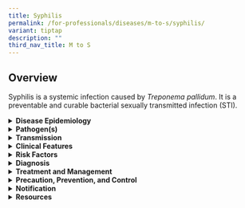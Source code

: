 ```yaml
---
title: Syphilis
permalink: /for-professionals/diseases/m-to-s/syphilis/
variant: tiptap
description: ""
third_nav_title: M to S
---
```

<h2>Overview</h2>
<p>Syphilis is a systemic infection caused by <em>Treponema pallidum</em>.
It is a preventable and curable bacterial sexually transmitted infection
(STI).</p>
<div data-type="detailGroup" class="isomer-accordion isomer-accordion-white">
<details class="isomer-details">
<summary><strong>Disease Epidemiology</strong>
</summary>
<div data-type="detailsContent" class="isomer-details-content">
<p>In 2020, the World Health Organization (WHO) reported that 7.1 million
adults aged 15 to 49 were diagnosed with syphilis worldwide. Some population
groups are disproportionately affected by syphilis, such as men who have
sex with men (MSM). This could be attributed to various factors, including
elevated levels of stigma and discrimination, as well as limited access
to healthcare services.&nbsp;</p>
<p>Among the notified syphilis cases, the incidence rate of infectious syphilis
decreased from 8.6 per 100,000 population in 2019 to 5.1 in 2020 in Singapore;
and there were no cases of congenital syphilis in 2019 and two cases in
2020.</p>
</div>
</details>
<details class="isomer-details">
<summary><strong>Pathogen(s)</strong>
</summary>
<div data-type="detailsContent" class="isomer-details-content">
<p><em>Treponema pallidum</em>
</p>
</div>
</details>
<details class="isomer-details">
<summary><strong>Transmission</strong>
</summary>
<div data-type="detailsContent" class="isomer-details-content">
<p>Syphilis is transmitted during oral, anal, or vaginal sex through direct
contact with infectious lesions.</p>
<p>An infected mother can also pass syphilis during pregnancy through the
placenta.</p>
<p><strong>Incubation period: &nbsp;</strong>From 10–90 days, with an average
of 21 days.</p>
<p><strong>Infectious period: </strong>During the primary and secondary stages
and possibly the first two years of the latent period. A person is no longer
infectious five days after starting appropriate antibiotic treatment or
until their symptoms resolve.</p>
</div>
</details>
<details class="isomer-details">
<summary><strong>Clinical Features</strong>
</summary>
<div data-type="detailsContent" class="isomer-details-content">
<p>Many people with syphilis do not notice any symptoms.</p>
<p>Syphilis has several stages:</p>
<ul data-tight="true" class="tight">
<li>
<p>Primary syphilis: Usually occurs 2–6 weeks following infection. Characterised
by a single or less often multiple, painless, indurated ulcer (chancre)
at the site of inoculation. Regional lymph nodes are enlarged, feel rubbery
and are painless.</p>
</li>
<li>
<p>Secondary syphilis<strong>:</strong> Usually occurs 2–6 months following
primary syphilis. Characterised by variable mucocutaneous and systemic
signs e.g. symmetrical non-itchy rashes, mucous membrane lesions, patchy
alopecia, generalised lymphadenopathy.</p>
</li>
<li>
<p>Latent syphilis: Asymptomatic phase with no clinical signs of organ involvement.
It is categorised into:</p>
<ul data-tight="true" class="tight">
<li>
<p>Early latent syphilis (less than one year of infection); and</p>
</li>
<li>
<p>Late latent syphilis (more than one year of infection).</p>
</li>
</ul>
</li>
<li>
<p>Tertiary Syphilis: Occurs 5–10 years after secondary syphilis and includes:</p>
<ul data-tight="true" class="tight">
<li>
<p>Benign tertiary syphilis characterised by gumma formation;</p>
</li>
<li>
<p>Cardiovascular syphilis; or</p>
</li>
<li>
<p>Neurosyphilis.</p>
</li>
</ul>
</li>
</ul>
</div>
</details>
<details class="isomer-details">
<summary><strong>Risk Factors</strong>
</summary>
<div data-type="detailsContent" class="isomer-details-content">
<p>Risk factors include:</p>
<ul data-tight="true" class="tight">
<li>
<p>Unprotected sex with an infected person;</p>
</li>
<li>
<p>Having multiple sex partners;</p>
</li>
<li>
<p>Inconsistent condom use if the relationship is not monogamous;</p>
</li>
<li>
<p>Persons who exchange sex for money or drugs; or</p>
</li>
<li>
<p>History or current presence of other STIs.</p>
</li>
</ul>
</div>
</details>
<details class="isomer-details">
<summary><strong>Diagnosis</strong>
</summary>
<div data-type="detailsContent" class="isomer-details-content">
<p><em>T. pallidum </em>cannot be cultured on routine laboratory culture
media. Nucleic acid amplification testing (NAAT) for <em>T. pallidum </em>DNA
is not commercially available.</p>
<p>Tests for diagnosis include:</p>
<ul data-tight="true" class="tight">
<li>
<p>Dark-Field Microscopy (DFM): Useful in early syphilis when antibodies
are not yet detectable. The diagnosis of syphilis may be confirmed by demonstrating <em>T. pallidum </em>on
wet mounts of secretions from the primary chancre, or moist lesions of
secondary syphilis.</p>
</li>
<li>
<p>Serological tests:</p>
<ul data-tight="true" class="tight">
<li>
<p><u>Non-Treponemal Tests (</u><em>Rapid Plasma Reagin (RPR) </em>test and
the <em>Venereal Disease Research Laboratory (VDRL) </em>test) are monitored
serially to assess the serological response to treatment. A positive RPR/VDRL
test needs to be confirmed by a treponemal test.</p>
</li>
<li>
<p><u>Treponemal Tests (</u><em>Treponema Pallidum Haemagglutination Assay (TPHA)</em>, <em>Treponema Pallidum Particle Agglutination (TPPA) </em>test,
the <em>Line Immunoassay (LIA)</em>, the <em>Fluorescent Treponemal Antibody Absorption (FTA-Abs</em>)
test, Rapid diagnostic tests (e.g. <em>Abbott Determine Syphilis TP</em>)
and the <em>treponemal EIA </em>test) are specific and can be used as screening
tests. Once positive, specific tests tend to remain positive even after
the syphilis has been successfully treated. The titres of treponemal tests
are not useful in monitoring treatment response.</p>
</li>
</ul>
</li>
</ul>
<p>Refer to <a href="https://www.nsc.com.sg/dsc/healthcare-professionals/publications/Pages/STI-Management-Guidelines.aspx" rel="noopener noreferrer nofollow" target="_blank">DSC’s website</a> for
more information on laboratory tests.</p>
</div>
</details>
<details class="isomer-details">
<summary><strong>Treatment and Management</strong>
</summary>
<div data-type="detailsContent" class="isomer-details-content">
<p>Parenteral penicillin G (aqueous crystalline, aqueous procaine, or benzathine)
is the drug of choice for treating all stages of syphilis. If the patient
is allergic to penicillin, tetracycline, doxycycline, azithromycin, and
erythromycin are the alternatives. However, they do not have the established
and well-evaluated high rate of success of penicillin.</p>
<p>Recommended regimens for primary, secondary, or early latent:</p>
<ul data-tight="true" class="tight">
<li>
<p>Benzathine Penicillin G 2.4 million units intramuscularly (IM) single
dose; or</p>
</li>
<li>
<p>Aq. Procaine Penicillin G 600,000 units IM daily for 10 days.&nbsp;</p>
</li>
</ul>
<p>Recommended regimens for late latent:</p>
<ul data-tight="true" class="tight">
<li>
<p>Benzathine penicillin G 2.4 million units IM weekly, 3 doses (7.2 million
units total); or</p>
</li>
<li>
<p>Aq. Procaine penicillin G 600,000 units IM daily for 17–21 days.</p>
</li>
</ul>
<p>Follow-up:</p>
<p>Quantitative nontreponemal tests should be repeated for a total period
of two years, at three, six, 12, 18, and 24 months).</p>
<p>Following treatment of early syphilis, RPR/VDRL should demonstrate a four
time (two dilutions) decrease in titre within six months. Failure to do
so probably means treatment failure, and is an indication for retreatment
with three injections of Benzathine penicillin. Some experts recommend
cerebrospinal fluid (CSF) evaluation.</p>
<p>Clinical signs that persist or recur, or a rising RPR/VDRL titre of four
times or more suggests either reinfection or relapse. In these situations,
CSF examination is recommended before retreatment. Seroreversion in primary
syphilis often occurs within 12 months. It may take a longer time for secondary
and early latent syphilis, but usually occurs within 24 months.</p>
<p>For latent syphilis non-treponemal tests should be repeated at six, 12,
and 24 months. Serologic response to treatment associated with multiple
factors, viz. syphilis stage, initial non-treponemal titres (less than
1:8 are less likely to decline four-fold), and age (titres in older patients
might be less likely to decrease fourfold than younger patients). These
persons should be examined for HIV infection and neurologic disease, clinical
and serologic follow-up annually. If additional follow-up cannot be ensured
or if an initially high titre (more than 1:32) does not decrease at least
four-fold 24 months after treatment, retreatment with weekly injections
of benzathine penicillin G 2.4 million units IM for three weeks is recommended.
Because treatment failure might be the result of unrecognised CNS infection,
CSF examination can be considered in such situations where follow-up is
uncertain or initial high titres do not decrease after 24 months.</p>
<p>Following treatment of late syphilis, seroreversion occurs rarely as a
stable, low titre, serological scar, is the result in most patients.</p>
<p>All patients treated for neurosyphilis should be followed up for life
at six-month intervals. If CSF pleocytosis was present initially, CSF examinations
should be repeated every six to 12 months until the cell count returns
to normal. Serologic tests for HIV should be performed three months after
the last risky exposure.</p>
<p>Refer to <a href="https://www.nsc.com.sg/dsc/healthcare-professionals/publications/Pages/STI-Management-Guidelines.aspx" rel="noopener noreferrer nofollow" target="_blank">DSC’s website</a> for
other treatment options.</p>
</div>
</details>
<details class="isomer-details">
<summary><strong>Precaution, Prevention, and Control</strong>
</summary>
<div data-type="detailsContent" class="isomer-details-content">
<p>Annual or more frequent screening for syphilis symptoms and other STIs
is recommended for:</p>
<ul data-tight="true" class="tight">
<li>
<p>Individuals with multiple sex partners, change in sex partner, or engaging
in unprotected sex;</p>
</li>
<li>
<p>All pregnant women in their first prenatal visit; and thereafter, if there
is risk of infection from their regular partner; and</p>
</li>
<li>
<p>Individuals who are at risk depending on their risk behaviours</p>
</li>
</ul>
<p>Prevention of syphilis:</p>
<ul data-tight="true" class="tight">
<li>
<p>Inform current or recent sexual partners if a syphilis diagnosis has been
confirmed;</p>
</li>
<li>
<p>Avoid sexual intercourse until treatment is completed;</p>
</li>
<li>
<p>Not having sex;</p>
</li>
<li>
<p>Consistent and correct use of condoms when engaging in sexual activity;&nbsp;</p>
</li>
<li>
<p>Limit the number of sex partners; and</p>
</li>
<li>
<p>Get tested for STIs regularly.</p>
</li>
</ul>
<p>Management of sexual contacts</p>
<p>At risk partners are those who have been exposed within the following
periods:</p>
<ul data-tight="true" class="tight">
<li>
<p>3 months, plus duration of symptoms for primary syphilis;</p>
</li>
<li>
<p>6 months, plus duration of symptoms for secondary syphilis; and</p>
</li>
<li>
<p>1 year for early latent syphilis.</p>
</li>
</ul>
<p>Epidemiologic treatment should be given to sexual contacts who were exposed
three months prior to the diagnosis of primary, secondary, or early latent
syphilis, if follow-up is uncertain. Sexual partners of late syphilis should
be screened and evaluated for syphilis, and treated on the basis of these
findings.</p>
</div>
</details>
<details class="isomer-details">
<summary><strong>Notification</strong>
</summary>
<div data-type="detailsContent" class="isomer-details-content">
<p>Syphilis is a notifiable disease.</p>
<ul data-tight="true" class="tight">
<li>
<p>Who should notify:</p>
<ul data-tight="true" class="tight">
<li>
<p>Medical practitioners and laboratories</p>
</li>
</ul>
</li>
<li>
<p>When to notify:</p>
<ul data-tight="true" class="tight">
<li>
<p>Medical practitioners: on clinical suspicion; and</p>
</li>
<li>
<p>Laboratories: on laboratory confirmation.</p>
</li>
</ul>
</li>
<li>
<p>How to notify:</p>
<ul data-tight="true" class="tight">
<li>
<p>Submit MD131 Notification of Infectious Diseases Form via CDLENS (<a rel="noopener noreferrer nofollow" target="_blank">http://www.cdlens.moh.gov.sg</a>)
or fax (6221-5528/38/67).</p>
</li>
</ul>
</li>
<li>
<p>Notification timeline:</p>
<ul data-tight="true" class="tight">
<li>
<p>Within 72 hours from time of diagnosis.</p>
</li>
</ul>
</li>
</ul>
</div>
</details>
<details class="isomer-details">
<summary><strong>Resources</strong>
</summary>
<div data-type="detailsContent" class="isomer-details-content">
<p>Refer to <a href="https://www.moh.gov.sg/resources-statistics/reports/communicable-diseases-surveillance-in-singapore-2019-2020" rel="noopener noreferrer nofollow" target="_blank">MOH’s website</a> for
the communicable disease surveillance in Singapore.</p>
<p>Refer to <a href="https://www.nsc.com.sg/dsc/healthcare-professionals/publications/Pages/STI-Management-Guidelines.aspx" rel="noopener noreferrer nofollow" target="_blank">DSC’s website</a> for
more information on syphilis.</p>
<p><strong>References</strong>
</p>
<ul data-tight="true" class="tight">
<li>
<p>Centers for Disease Control and Prevention. STI treatment guidelines:
Syphilis. 2021.</p>
</li>
<li>
<p>Department of Sexually Transmitted Infections Control (DSC). STI management
guidelines 7<sup>th</sup> edition. 2021.</p>
</li>
<li>
<p>World Health Organization. Syphilis. 2023.</p>
</li>
</ul>
</div>
</details>
</div>
<p></p>